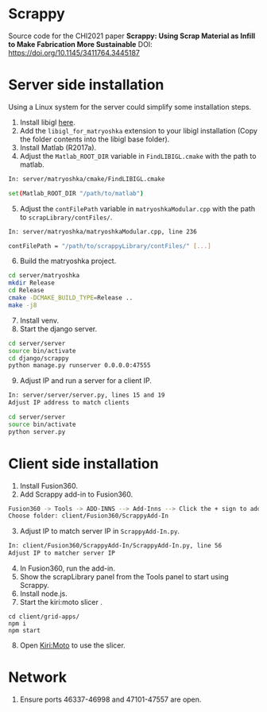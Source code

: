 # Scrappy

Source code for the CHI2021 paper 
**Scrappy: Using Scrap Material as Infill to Make Fabrication More Sustainable**
DOI: https://doi.org/10.1145/3411764.3445187

# Server side installation

Using a Linux system for the server could simplify some installation steps.

1. Install libigl [here](https://libigl.github.io/).
2. Add the `libigl_for_matryoshka` extension to your libigl installation (Copy the folder contents into the libigl base folder).
3. Install Matlab (R2017a).
4. Adjust the `Matlab_ROOT_DIR` variable in `FindLIBIGL.cmake` with the path to matlab.
```sh
In: server/matryoshka/cmake/FindLIBIGL.cmake

set(Matlab_ROOT_DIR "/path/to/matlab")
```
5. Adjust the `contFilePath` variable in `matryoshkaModular.cpp` with the path to `scrapLibrary/contFiles/`.
```sh
In: server/matryoshka/matryoshkaModular.cpp, line 236

contFilePath = "/path/to/scrappyLibrary/contFiles/" [...]
```
6. Build the matryoshka project.
```sh
cd server/matryoshka
mkdir Release
cd Release
cmake -DCMAKE_BUILD_TYPE=Release ..
make -j8
```
7. Install venv.
8. Start the django server.
```sh
cd server/server
source bin/activate
cd django/scrappy
python manage.py runserver 0.0.0.0:47555
```
9. Adjust IP and run a server for a client IP.
```sh
In: server/server/server.py, lines 15 and 19
Adjust IP address to match clients

cd server/server
source bin/activate
python server.py
```
# Client side installation

1. Install Fusion360.
2. Add Scrappy add-in to Fusion360.
```sh
Fusion360 -> Tools -> ADD-INNS --> Add-Inns --> Click the + sign to add existing add-in
Choose folder: client/Fusion360/ScrappyAdd-In
```
3. Adjust IP to match server IP in `ScrappyAdd-In.py`.
```sh
In: client/Fusion360/ScrappyAdd-In/ScrappyAdd-In.py, line 56
Adjust IP to matcher server IP
```
4. In Fusion360, run the add-in.
5. Show the scrapLibrary panel from the Tools panel to start using Scrappy.
6. Install node.js.
7. Start the kiri:moto slicer .
```
cd client/grid-apps/
npm i
npm start
```
8. Open [Kiri:Moto](http://localhost:8080/kiri) to use the slicer.

# Network

1. Ensure ports 46337-46998 and 47101-47557 are open.